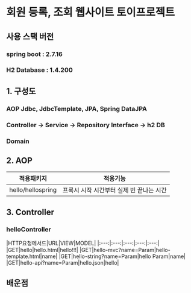 # 회원 등록, 조회 웹사이트 토이프로젝트

## 사용 스택 버전
### spring boot : 2.7.16
### H2 Database : 1.4.200

## 1. 구성도
### AOP       Jdbc, JdbcTemplate, JPA, Spring DataJPA
### Controller -> Service -> Repository Interface -> h2 DB
### Domain

## 2. AOP
|적용패키지|적용기능|
|:---:|:---:|
|hello/hellospring|프록시 시작 시간부터 실제 빈 끝나는 시간|

## 3. Controller
### helloController
|HTTP요청메서드|URL|VIEW|MODEL|
|:---:|:---:|:---:|:---:|:---:|
|GET|hello|hello.html|hello!!!|
|GET|hello-mvc?name=Param|hello-template.html|name|
|GET|hello-string?name=Param|hello Param|name|
|GET|hello-api?name=Param|hello.json|hello|

## 배운점
